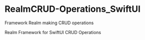 # RealmCRUD-Operations_SwiftUI
Framework Realm making CRUD operations

Realm Framework for SwiftUI
CRUD Operations
